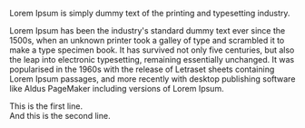 Lorem Ipsum is simply dummy text of the printing and typesetting industry.

[//]: # (Paragraphs without line break:)

Lorem Ipsum has been the industry's standard dummy text ever since the 1500s, when an unknown printer took a galley of type and scrambled it to make a type specimen book.
It has survived not only five centuries, but also the leap into electronic typesetting, remaining essentially unchanged. It was popularised in the 1960s with the release of Letraset sheets containing Lorem Ipsum passages, and more recently with desktop publishing software like Aldus PageMaker including versions of Lorem Ipsum.


[//]: # (Line break example:)

This is the first line.  
And this is the second line. 

